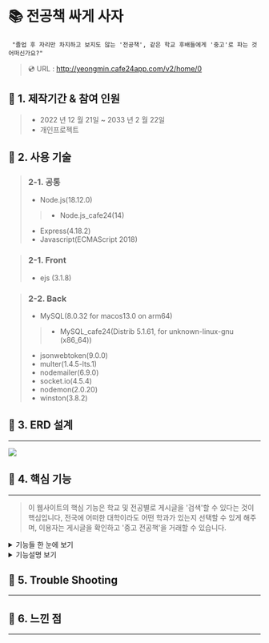  # :books: 전공책 싸게 사자 

     "졸업 후 자리만 차지하고 보지도 않는 '전공책', 같은 학교 후배들에게 '중고'로 파는 것 어떠신가요?"

> :cd: URL : http://yeongmin.cafe24app.com/v2/home/0
 
## :bookmark: 1. 제작기간 & 참여 인원
>- 2022 년 12 월 21일 ~ 2033 년 2 월 22일
>- 개인프로젝트

## :bookmark: 2. 사용 기술

>### 2-1. 공통
>- Node.js(18.12.0)
>>- Node.js_cafe24(14)
>- Express(4.18.2)
>- Javascript(ECMAScript 2018)

>### 2-1. Front
>- ejs (3.1.8)

>### 2-2. Back
>- MySQL(8.0.32 for macos13.0 on arm64)
>>- MySQL_cafe24(Distrib 5.1.61, for unknown-linux-gnu (x86_64))
>- jsonwebtoken(9.0.0)
>- multer(1.4.5-lts.1)
>- nodemailer(6.9.0)
>- socket.io(4.5.4)
>- nodemon(2.0.20)
>- winston(3.8.2)

## :bookmark: 3. ERD 설계
---
<img src="https://user-images.githubusercontent.com/73753121/220611258-4cc63f5d-ee76-4306-89d5-07123fc17f0c.png">

## :bookmark: 4. 핵심 기능
---

> 이 웹사이트의 핵심 기능은 학교 및 전공별로 게시글을 '검색'할 수 있다는 것이 핵심입니다,   전국에  어떠한 대학이라도 어떤 학과가 있는지 선택할 수 있게 해주며,
이용자는 게시글을 확인하고 '중고 전공책'을 거래할 수 있습니다.
<details>
<summary>기능들 한 눈에 보기</summary>

> :pushpin: 검색
    >>- 공공데이터(한국대학교육협의회_대학알리미 대학별 학과정보) 활용

> :pushpin: 회원가입
    >>- 이메일 인증
    >>- 닉네임 중복 확인

> :pushpin: 로그인
    >>- 토큰 발급
    >>- 단방향 암호화

> :pushpin: 게시물
    >>- 작성
    >>- 수정
    >>- 삭제
    >>- 상태
        >>>1. 판매
        >>>2. 예약중
        >>>3. 판매완료

> :pushpin: 마이페이지
    >>- 프로필 수정
    >>- 소개글 수정

> :pushpin: 댓글
    >>- 작성
    >>- 삭제

</details>

<details>
<summary>기능설명 보기</summary>

### :pushpin: 4.1 전체 흐름
<img src="https://user-images.githubusercontent.com/73753121/220662399-039f30e4-dbe6-409e-88aa-f43a41a6e2dd.png">

### :pushpin: 4.2 학과 정보 요청 [:flashlight: 코드확인](https://github.com/yeongmin7870/board/blob/49a91f5223f271b3e5e49c82aad1ebc63725d7a8/myapp/controller/UniversityController.js#L5)

> 공공데이터 api를 요청할때 async, await 문법을 사용해서 동기처리 방식을 사용했습니다.
> 유저가 대학명을 입력하고 '학과'를 요청할때, 서버는 공공데이터 사이트 api를 요청합니다.
> 먼저 현재 총 데이터 수를 가져오고 (총데이터수/7300) 값을 올림한 값으로 몇번 api를 요청할지 구합니다,
> 그리고 가져온 데이터를 전처리하면서 배열에 모두 담아 응답합니다.



</details>

## :bookmark: 5. Trouble Shooting
---

## :bookmark: 6. 느낀 점
---



